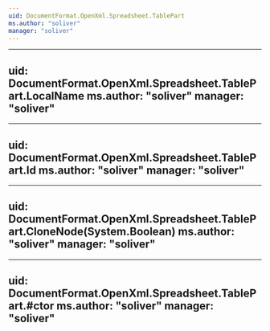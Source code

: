 ```yaml
---
uid: DocumentFormat.OpenXml.Spreadsheet.TablePart
ms.author: "soliver"
manager: "soliver"
---
```


---
uid: DocumentFormat.OpenXml.Spreadsheet.TablePart.LocalName
ms.author: "soliver"
manager: "soliver"
---

---
uid: DocumentFormat.OpenXml.Spreadsheet.TablePart.Id
ms.author: "soliver"
manager: "soliver"
---

---
uid: DocumentFormat.OpenXml.Spreadsheet.TablePart.CloneNode(System.Boolean)
ms.author: "soliver"
manager: "soliver"
---

---
uid: DocumentFormat.OpenXml.Spreadsheet.TablePart.#ctor
ms.author: "soliver"
manager: "soliver"
---
